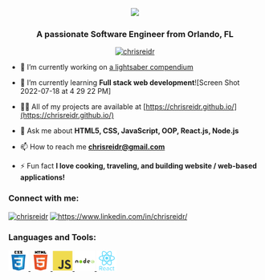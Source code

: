 <p align="center">
  <img src="https://user-images.githubusercontent.com/76484629/179612945-c4a20da9-e7eb-4b54-9d17-77c97de1f185.png" />
</p>
<h3 align="center">A passionate Software Engineer from Orlando, FL</h3>

<p align="center"> <a href="https://twitter.com/chrisreidr" target="blank"><img src="https://img.shields.io/twitter/follow/chrisreidr?logo=twitter&style=for-the-badge" alt="chrisreidr" /></a> </p>

- 🔭 I’m currently working on [a lightsaber compendium](https://chrisreidr.github.io/lightsaber_compendium/)

- 🌱 I’m currently learning **Full stack web development**![Screen Shot 2022-07-18 at 4 29 22 PM]


- 👨‍💻 All of my projects are available at [https://chrisreidr.github.io/](https://chrisreidr.github.io/)

- 💬 Ask me about **HTML5, CSS, JavaScript, OOP, React.js, Node.js**

- 📫 How to reach me **chrisreidr@gmail.com**

- ⚡ Fun fact **I love cooking, traveling, and building website / web-based applications!**

<h3 align="left">Connect with me:</h3>
<p align="left">
<a href="https://twitter.com/chrisreidr" target="blank"><img align="center" src="https://raw.githubusercontent.com/rahuldkjain/github-profile-readme-generator/master/src/images/icons/Social/twitter.svg" alt="chrisreidr" height="30" width="40" /></a>
<a href="https://linkedin.com/in/https://www.linkedin.com/in/chrisreidr/" target="blank"><img align="center" src="https://raw.githubusercontent.com/rahuldkjain/github-profile-readme-generator/master/src/images/icons/Social/linked-in-alt.svg" alt="https://www.linkedin.com/in/chrisreidr/" height="30" width="40" /></a>
</p>

<h3 align="left">Languages and Tools:</h3>
<p align="left"> <a href="https://www.w3schools.com/css/" target="_blank" rel="noreferrer"> <img src="https://raw.githubusercontent.com/devicons/devicon/master/icons/css3/css3-original-wordmark.svg" alt="css3" width="40" height="40"/> </a> <a href="https://www.w3.org/html/" target="_blank" rel="noreferrer"> <img src="https://raw.githubusercontent.com/devicons/devicon/master/icons/html5/html5-original-wordmark.svg" alt="html5" width="40" height="40"/> </a> <a href="https://developer.mozilla.org/en-US/docs/Web/JavaScript" target="_blank" rel="noreferrer"> <img src="https://raw.githubusercontent.com/devicons/devicon/master/icons/javascript/javascript-original.svg" alt="javascript" width="40" height="40"/> </a> <a href="https://nodejs.org" target="_blank" rel="noreferrer"> <img src="https://raw.githubusercontent.com/devicons/devicon/master/icons/nodejs/nodejs-original-wordmark.svg" alt="nodejs" width="40" height="40"/> </a> <a href="https://reactjs.org/" target="_blank" rel="noreferrer"> <img src="https://raw.githubusercontent.com/devicons/devicon/master/icons/react/react-original-wordmark.svg" alt="react" width="40" height="40"/> </a> </p>
